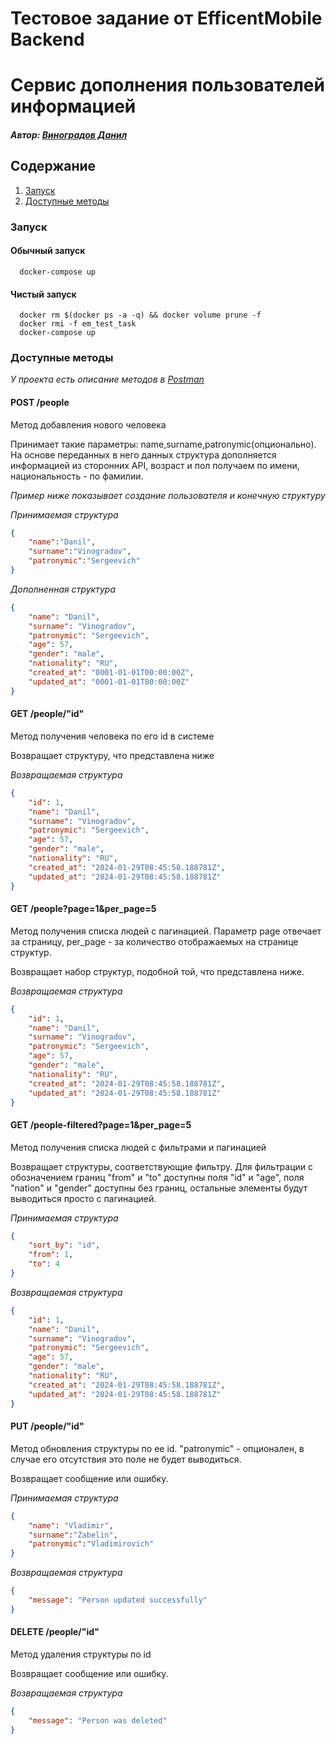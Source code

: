 # Тестовое задание от EfficentMobile Backend
# Сервис дополнения пользователей информацией

##### Автор: [Виноградов Данил](https://t.me/japsty) 

## Содержание
1. [Запуск](#запуск)
2. [Доступные методы](#доступные-методы)

### Запуск
#### Обычный запуск
```shell
  docker-compose up
```
#### Чистый запуск
```shell
  docker rm $(docker ps -a -q) && docker volume prune -f
  docker rmi -f em_test_task
  docker-compose up
```

### Доступные методы

*У проекта есть описание методов в [Postman](https://www.postman.com/japsty/workspace/danilvinogradov/collection/29141861-24c437d5-dd2e-4053-9767-36326e30a105?action=share&creator=32626453)*

#### **POST** /people
Метод добавления нового человека

Принимает такие параметры: name,surname,patronymic(опционально).
На основе переданных в него данных структура дополняется информацией из сторонних API, возраст и пол получаем по имени, национальность - по фамилии.

*Пример ниже показывает создание пользователя и конечную структуру*

*Принимаемая структура*
```json
{
    "name":"Danil",
    "surname":"Vinogradov",
    "patronymic":"Sergeevich"
}
```
*Дополненная структура*
```json
{
    "name": "Danil",
    "surname": "Vinogradov",
    "patronymic": "Sergeevich",
    "age": 57,
    "gender": "male",
    "nationality": "RU",
    "created_at": "0001-01-01T00:00:00Z",
    "updated_at": "0001-01-01T00:00:00Z"
}
```

#### **GET** /people/"id"
Метод получения человека по его id в системе

Возвращает структуру, что представлена ниже

*Возвращаемая структура*
```json
{
    "id": 1,
    "name": "Danil",
    "surname": "Vinogradov",
    "patronymic": "Sergeevich",
    "age": 57,
    "gender": "male",
    "nationality": "RU",
    "created_at": "2024-01-29T08:45:58.188781Z",
    "updated_at": "2024-01-29T08:45:58.188781Z"
}
```

  
#### **GET** /people?page=1&per_page=5
Метод получения списка людей с пагинацией. Параметр page отвечает за страницу, per_page - за количество отображаемых на странице структур.

Возвращает набор структур, подобной той, что представлена ниже.

*Возвращаемая структура*
```json
{
    "id": 1,
    "name": "Danil",
    "surname": "Vinogradov",
    "patronymic": "Sergeevich",
    "age": 57,
    "gender": "male",
    "nationality": "RU",
    "created_at": "2024-01-29T08:45:58.188781Z",
    "updated_at": "2024-01-29T08:45:58.188781Z"
}
```

#### **GET** /people-filtered?page=1&per_page=5
Метод получения cписка людей с фильтрами и пагинацией

Возвращает структуры, соответствующие фильтру. Для фильтрации с обозначением границ "from" и "to" доступны поля "id" и "age", поля "nation" и "gender" доступны без границ, остальные элементы будут выводиться просто с пагинацией.

*Принимаемая структура*
```json
{
    "sort_by": "id",
    "from": 1,
    "to": 4
}
```

*Возвращаемая структура*
```json
{
    "id": 1,
    "name": "Danil",
    "surname": "Vinogradov",
    "patronymic": "Sergeevich",
    "age": 57,
    "gender": "male",
    "nationality": "RU",
    "created_at": "2024-01-29T08:45:58.188781Z",
    "updated_at": "2024-01-29T08:45:58.188781Z"
}
```

#### **PUT** /people/"id"
Метод обновления структуры по ее id.
"patronymic" - опционален, в случае его отсутствия это поле не будет выводиться.

Возвращает сообщение или ошибку.

*Принимаемая структура*
```json
{
    "name": "Vladimir",
    "surname":"Zabelin",
    "patronymic":"Vladimirovich"
}
```
*Возвращаемая структура*
```json
{
    "message": "Person updated successfully"
}
```

#### **DELETE** /people/"id"
Метод удаления структуры по id

Возвращает сообщение или ошибку.

*Возвращаемая структура*
```json
{
    "message": "Person was deleted"
}
```
